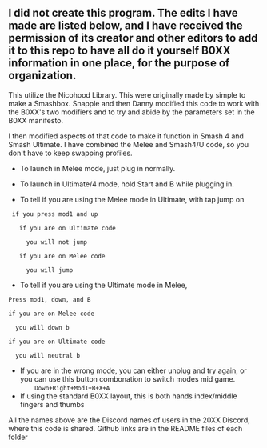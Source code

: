 ## I did not create this program. The edits I have made are listed below, and I have received the permission of its creator and other editors to add it to this repo to have all do it yourself B0XX information in one place, for the purpose of organization.

This utilize the Nicohood Library. This were originally made by simple to make a Smashbox. Snapple and then Danny modified this code to work with the B0XX's two modifiers and to try and abide by the parameters set in the B0XX manifesto.

I then modified aspects of that code to make it function in Smash 4 and Smash Ultimate.
I have combined the Melee and Smash4/U code, so you don't have to keep swapping profiles.
 *  To launch in Melee mode, just plug in normally.
 *  To launch in Ultimate/4 mode, hold Start and B while plugging in.
 
 *    To tell if you are using the Melee mode in Ultimate, with tap jump on

     if you press mod1 and up
     
       if you are on Ultimate code
     
         you will not jump
       
       if you are on Melee code
         
         you will jump


 *    To tell if you are using the Ultimate mode in Melee,

    Press mod1, down, and B
    
    if you are on Melee code
      
      you will down b
    
    if you are on Ultimate code
      
      you will neutral b  

 *  If you are in the wrong mode, you can either unplug and try again, or you can use this button combonation to switch modes mid game.  
 `    Down+Right+Mod1+B+X+A`
 *  If using the standard B0XX layout, this is both hands index/middle fingers and thumbs

All the names above are the Discord names of users in the 20XX Discord, where this code is shared. Github links are in the README files of each folder
